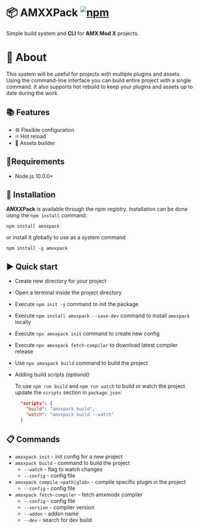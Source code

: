 # 📦 AMXXPack [![npm](https://img.shields.io/npm/v/amxxpack.svg)](https://www.npmjs.com/package/amxxpack)
Simple build system and **CLI** for **AMX Mod X** projects.

# 📄 About

This system will be useful for projects with multiple plugins and assets. Using the command-line interface you can build entire project with a single command. It also supports hot rebuild to keep your plugins and assets up to date during the work.


## 📚 Features
- ⚙ Flexible configuration
- 🔥 Hot reload
- 🧸 Assets builder

## 🔄Requirements
- Node.js 10.0.0+

## 🔧 Installation
**AMXXPack** is available through the npm registry.
Installation can be done using the `npm install` command:
```
npm install amxxpack
```

or install it globally to use as a system command
```
npm install -g amxxpack
```

## ▶ Quick start
- Create new directory for your project
- Open a terminal inside the project directory
- Execute `npm init -y` command to init the package
- Execute `npm install amxxpack --save-dev` command to install `amxxpack` locally
- Execute `npx amxxpack init` command to create new config
- Execute `npx amxxpack fetch-compiler` to download latest compiler release
- Use `npx amxxpack build` command to build the project
- Adding build scripts *(optional)*

  To use `npm run build` and `npm run watch` to build or watch the project update the `scripts` section in `package.json`:
  ```json
    "scripts": {
      "build": "amxxpack build",
      "watch": "amxxpack build --watch"
    }
  ```

## 📋 Commands
- `amxxpack init` - init config for a new project
- `amxxpack build` - command to build the project
  - `--watch` - flag to watch changes
  - `--config` - config file
- `amxxpack compile <path|glob>` - compile specific plugin in the project
  - `--config` - config file
- `amxxpack fetch-compiler` - fetch amxmodx compiler
  - `--config` - config file
  - `--version` - compiler version
  - `--addon` - addon name
  - `--dev` - search for dev build
